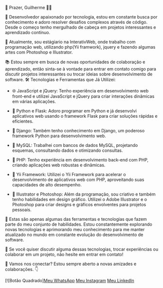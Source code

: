 👋 Prazer, Guilherme 👨‍💻

🚀 Desenvolvedor apaixonado por tecnologia, estou em constante busca por conhecimento e adoro resolver desafios complexos através de código. Desde o começo tenho mergulhado de cabeça em projetos interessantes e aprendizado contínuo. 

💼 Atualmente, sou estágiario na InterativWeb, onde trabalho com programação web, utilizando php(Yii framwork), jquery e fazendo algumas artes com Photoshop e Illustrator.

📚 Estou sempre em busca de novas oportunidades de colaboração e aprendizado, então sinta-se à vontade para entrar em contato comigo para discutir projetos interessantes ou trocar ideias sobre desenvolvimento de software.
🛠️ Tecnologias e Ferramentas que Já Utilizei:

- 🌐 JavaScript e jQuery: Tenho experiência em desenvolvimento web front-end e utilizei JavaScript e jQuery para criar interações dinâmicas em várias aplicações.

- 🐍 Python e Flask: Adoro programar em Python e já desenvolvi aplicativos web usando o framework Flask para criar soluções rápidas e eficientes.

- 🌿 Django: Também tenho conhecimento em Django, um poderoso framework Python para desenvolvimento web.

- 🐘 MySQL: Trabalhei com bancos de dados MySQL, projetando esquemas, consultando dados e otimizando consultas.

- 📝 PHP: Tenho experiência em desenvolvimento back-end com PHP, criando aplicações web robustas e dinâmicas.

- 🚀 Yii Framework: Utilizei o Yii Framework para acelerar o desenvolvimento de aplicativos web com PHP, aproveitando suas capacidades de alto desempenho.

- 🎨 Illustrator e Photoshop: Além da programação, sou criativo e também tenho habilidades em design gráfico. Utilizei o Adobe Illustrator e o Photoshop para criar designs e gráficos envolventes para projetos pessoais.

🚀 Estas são apenas algumas das ferramentas e tecnologias que fazem parte do meu conjunto de habilidades. Estou constantemente explorando novas tecnologias e aprimorando meu conhecimento para me manter atualizado no mundo em constante evolução do desenvolvimento de software.

💬 Se você quiser discutir alguma dessas tecnologias, trocar experiências ou colaborar em um projeto, não hesite em entrar em contato!


💬 Vamos nos conectar? Estou sempre aberto a novas amizades e colaborações. 👇

[![Botão Quadrado][Meu WhatsApp](https://api.whatsapp.com/send?phone=5548991375109&text=Ol%C3%A1%2C+gostaria+de+saber+informações+sobre+programação) [Meu Instagram](https://www.instagram.com/guimoraesf/) [Meu LinkedIn](https://www.linkedin.com/in/guilhermemfloriano/)
